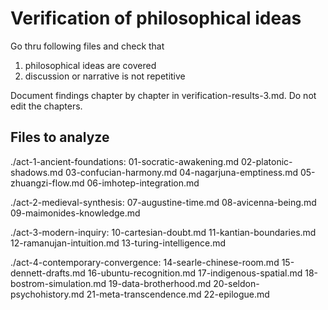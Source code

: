 # Verification of philosophical ideas

Go thru following files and check that
 1) philosophical ideas are covered
 2) discussion or narrative is not repetitive

Document findings chapter by chapter in verification-results-3.md. Do not edit the chapters.

## Files to analyze

./act-1-ancient-foundations:
01-socratic-awakening.md
02-platonic-shadows.md
03-confucian-harmony.md
04-nagarjuna-emptiness.md
05-zhuangzi-flow.md
06-imhotep-integration.md

./act-2-medieval-synthesis:
07-augustine-time.md
08-avicenna-being.md
09-maimonides-knowledge.md

./act-3-modern-inquiry:
10-cartesian-doubt.md
11-kantian-boundaries.md
12-ramanujan-intuition.md
13-turing-intelligence.md

./act-4-contemporary-convergence:
14-searle-chinese-room.md
15-dennett-drafts.md
16-ubuntu-recognition.md
17-indigenous-spatial.md
18-bostrom-simulation.md
19-data-brotherhood.md
20-seldon-psychohistory.md
21-meta-transcendence.md
22-epilogue.md
